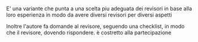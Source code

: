 E' una variante che punta a una scelta piu adeguata dei revisori in base alla loro esperienza in modo da avere diversi revisori per diversi aspetti

Inoltre l'autore fa domande al revisore, seguendo una checklist, in modo che il revisore, dovendo rispondere. è costretto alla partecipazione
